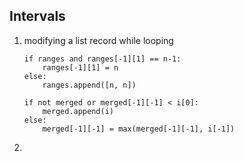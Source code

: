 ## Intervals

1. modifying a list record while looping
	```
	if ranges and ranges[-1][1] == n-1:
		ranges[-1][1] = n
	else:
		ranges.append([n, n])
	```
	```
	if not merged or merged[-1][-1] < i[0]:
		merged.append(i)
	else:
		merged[-1][-1] = max(merged[-1][-1], i[-1])
	```
1. 